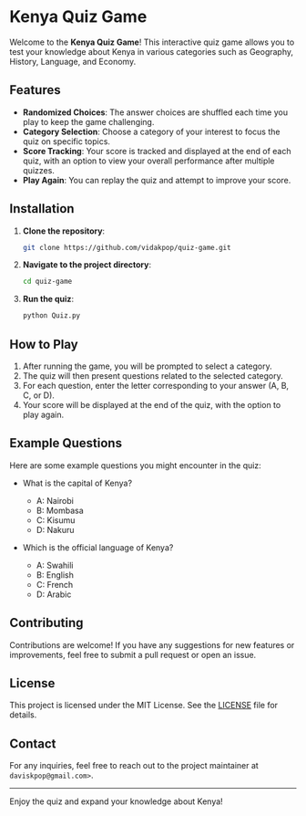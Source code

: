 
# Kenya Quiz Game

Welcome to the **Kenya Quiz Game**! This interactive quiz game allows you to test your knowledge about Kenya in various categories such as Geography, History, Language, and Economy.

## Features

- **Randomized Choices**: The answer choices are shuffled each time you play to keep the game challenging.
- **Category Selection**: Choose a category of your interest to focus the quiz on specific topics.
- **Score Tracking**: Your score is tracked and displayed at the end of each quiz, with an option to view your overall performance after multiple quizzes.
- **Play Again**: You can replay the quiz and attempt to improve your score.

## Installation

1. **Clone the repository**:
   ```bash
   git clone https://github.com/vidakpop/quiz-game.git
   ```
   
2. **Navigate to the project directory**:
   ```bash
   cd quiz-game
   ```

3. **Run the quiz**:
   ```bash
   python Quiz.py
   ```

## How to Play

1. After running the game, you will be prompted to select a category.
2. The quiz will then present questions related to the selected category.
3. For each question, enter the letter corresponding to your answer (A, B, C, or D).
4. Your score will be displayed at the end of the quiz, with the option to play again.

## Example Questions

Here are some example questions you might encounter in the quiz:

- What is the capital of Kenya?
  - A: Nairobi
  - B: Mombasa
  - C: Kisumu
  - D: Nakuru

- Which is the official language of Kenya?
  - A: Swahili
  - B: English
  - C: French
  - D: Arabic

## Contributing

Contributions are welcome! If you have any suggestions for new features or improvements, feel free to submit a pull request or open an issue.

## License

This project is licensed under the MIT License. See the [LICENSE](LICENSE) file for details.

## Contact

For any inquiries, feel free to reach out to the project maintainer at `daviskpop@gmail.com>`.

---

Enjoy the quiz and expand your knowledge about Kenya!
```

